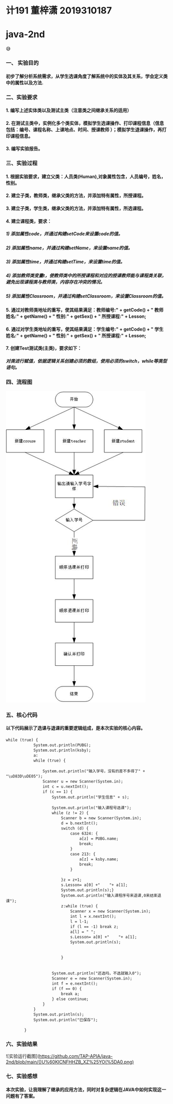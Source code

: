# 计191 董梓潇 2019310187
# java-2nd
😅
### 一、	实验目的
#### 	初步了解分析系统需求，从学生选课角度了解系统中的实体及其关系，学会定义类中的属性以及方法.
### 二、实验要求	
#### 1.	编写上述实体类以及测试主类（注意类之间继承关系的适用）
#### 2.	在测试主类中，实例化多个类实体，模拟学生选课操作、打印课程信息（信息包括：编号、课程名称、上课地点、时间、授课教师 ）；模拟学生退课操作，再打印课程信息。
#### 3.	编写实验报告。
### 三、实验过程	
#### 1.	根据实验要求，建立父类：人员类(Human),对象属性包含，人员编号，姓名，性别。
#### 2.	建立子类，教师类，继承父类的方法，并添加特有属性，所授课程。
#### 3.	建立子类，学生类，继承父类的方法，并添加特有属性，所选课程。
#### 4.	建立课程类，要求：
##### 1)  添加属性code，并通过构建setCode来设置code的值。	
##### 2)  添加属性name，并通过构建setName，来设置name的值。	
##### 3)	添加属性time，并通过构建setTime，来设置time的值。
##### 4)	添加教师类变量t，使教师类中的所授课程和对应的授课教师能与课程类关联，避免出现课程类与教师类，内容存在冲突的情况。
##### 5)  添加属性Classroom，并通过构建setClassroom，来设置Classroom的值。	
#### 5.	通过对教师类地址的重写，使其结果满足：教师编号:" + getCode() + " 教师姓名:" + getName() + " 性别:" + getSex() + " 所授课程:" + Lesson;
#### 6.	通过对学生类地址的重写，使其结果满足：学生编号:" + getCode() + " 学生姓名:" + getName() + " 性别:" + getSex() + " 所授课程:" + Lesson;
#### 7.	创建Test测试类(主类)，要求如下：
##### 对类进行赋值，依据逻辑关系创建必须的数组，使用必须的switch，while等类型语句。

### 四、流程图
![流程图](https://github.com/TAP-APIA/java-2nd/blob/main/%E7%BB%98%E5%9B%BE7.jpg)


### 五、核心代码
#### 以下代码展示了选课与退课的重要逻辑组成，是本次实验的核心内容。
```
while (true) {
            System.out.println(PUBG);
            System.out.println(ksby);
            a:
            while (true) {

                System.out.println("输入学号，没有的差不多得了" + "\uD83D\uDE05");
                Scanner u = new Scanner(System.in);
                int c = u.nextInt();
                if (c == 1) {
                    System.out.println("学生信息" + s);

                    System.out.println("输入课程号选课");
                    while (z != 2) {
                        Scanner b = new Scanner(System.in);
                        d = b.nextInt();
                        switch (d) {
                            case 6324: {
                                a[z] = PUBG.name;
                                break;
                            }
                            case 213: {
                                a[z] = ksby.name;
                                break;
                            }

                        }z = z+1;
                        s.Lesson= a[0] +"    "+ a[1];
                        System.out.println(s);}
                        System.out.println("输入课程序号来退课,0来结束退课");
                        z:while (true) {
                            Scanner x = new Scanner(System.in);
                            int l = x.nextInt();
                            l = l-1;
                            if (l == -1) break z;
                            a[l] = " ";
                            s.Lesson= a[0] +"    "+ a[1];
                            System.out.println(s);


                        }


                    System.out.println("还选吗，不选就输入0");
                    Scanner e = new Scanner(System.in);
                    int f = e.nextInt();
                    if (f == 0) {
                        break a;
                    } else continue;
                }
            }
            System.out.println(s);
            System.out.println("已保存");

        }
```
### 六、实验结果
![实验运行截图](https://github.com/TAP-APIA/java-2nd/blob/main/()U%60KICNFHHZB_XZ%25YO(%5DA0.png)
### 七、实验感想
####  本次实验，让我理解了继承的应用方法，同时对复杂逻辑在JAVA中如何实现这一问题有了答案。
